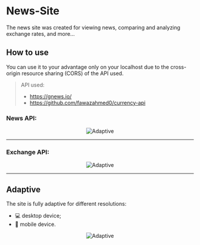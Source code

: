 # News-Site
The news site was created for viewing news, comparing and analyzing exchange rates, and more...
## How to use
You can use it to your advantage only on your localhost due to the cross-origin resource sharing (CORS) of the API used.  
>API used:
>- https://gnews.io/
>- https://github.com/fawazahmed0/currency-api

### News API:
 <p align="center"> 
    <img src="https://github.com/Neim4n/Readme-Files/blob/main/News-Site-Newsapi.gif" alt="Adaptive">
 </p>
 <hr>
 
### Exchange API:


 <p align="center"> 
    <img src="https://github.com/Neim4n/Readme-Files/blob/main/News-Site-ExchangeAPI.gif" alt="Adaptive">
 </p>
 
 <hr>
 
## Adaptive
The site is fully adaptive for different resolutions:  
- 💻 desktop device;  
- 📱 mobile device.  
 <p align="center"> 
    <img src="https://github.com/Neim4n/Readme-Files/blob/main/News-Site-Adaptivewebm.gif" alt="Adaptive">
 </p>
